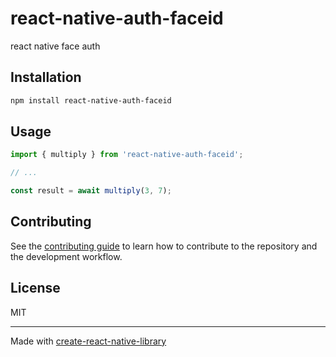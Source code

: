 # react-native-auth-faceid

react native face auth

## Installation

```sh
npm install react-native-auth-faceid
```

## Usage

```js
import { multiply } from 'react-native-auth-faceid';

// ...

const result = await multiply(3, 7);
```

## Contributing

See the [contributing guide](CONTRIBUTING.md) to learn how to contribute to the repository and the development workflow.

## License

MIT

---

Made with [create-react-native-library](https://github.com/callstack/react-native-builder-bob)
